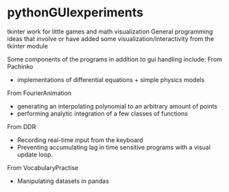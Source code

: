 # pythonGUIexperiments
tkinter work for little games and math visualization
General programming ideas that involve or have added some visualization/interactivity from the tkinter module

Some components of the programs in addition to gui handling include:
  From Pachinko
  - implementations of differential equations + simple physics models 
  
  From FourierAnimation
  - generating an interpolating polynomial to an arbitrary amount of points
  - performing analytic integration of a few classes of functions
  
  From DDR
  - Recording real-time input from the keyboard
  - Preventing accumulating lag in time sensitive programs with a visual update loop.
  
  From VocabularyPractise
  - Manipulating datasets in pandas
